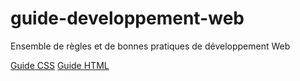 # guide-developpement-web
Ensemble de règles et de bonnes pratiques de développement Web


[Guide CSS](guide-css.md)
[Guide HTML](guide-html.md)

